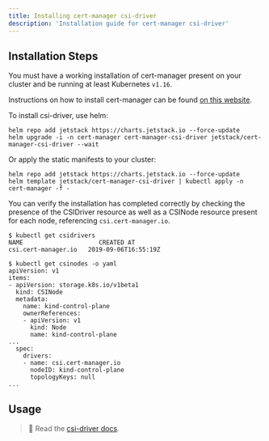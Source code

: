 ```yaml
---
title: Installing cert-manager csi-driver
description: 'Installation guide for cert-manager csi-driver'
---
```


## Installation Steps

You must have a working installation of cert-manager present on your cluster and be running at least Kubernetes `v1.16`.

Instructions on how to install cert-manager can be found [on this website](../../installation/README.md).

To install csi-driver, use helm:

```terminal
helm repo add jetstack https://charts.jetstack.io --force-update
helm upgrade -i -n cert-manager cert-manager-csi-driver jetstack/cert-manager-csi-driver --wait
```

Or apply the static manifests to your cluster:

```terminal
helm repo add jetstack https://charts.jetstack.io --force-update
helm template jetstack/cert-manager-csi-driver | kubectl apply -n cert-manager -f -
```


You can verify the installation has completed correctly by checking the presence
of the CSIDriver resource as well as a CSINode resource present for each node,
referencing `csi.cert-manager.io`.

```terminal
$ kubectl get csidrivers
NAME                     CREATED AT
csi.cert-manager.io   2019-09-06T16:55:19Z

$ kubectl get csinodes -o yaml
apiVersion: v1
items:
- apiVersion: storage.k8s.io/v1beta1
  kind: CSINode
  metadata:
    name: kind-control-plane
    ownerReferences:
    - apiVersion: v1
      kind: Node
      name: kind-control-plane
...
  spec:
    drivers:
    - name: csi.cert-manager.io
      nodeID: kind-control-plane
      topologyKeys: null
...
```

## Usage

> 📖 Read the [csi-driver docs](./README.md).
